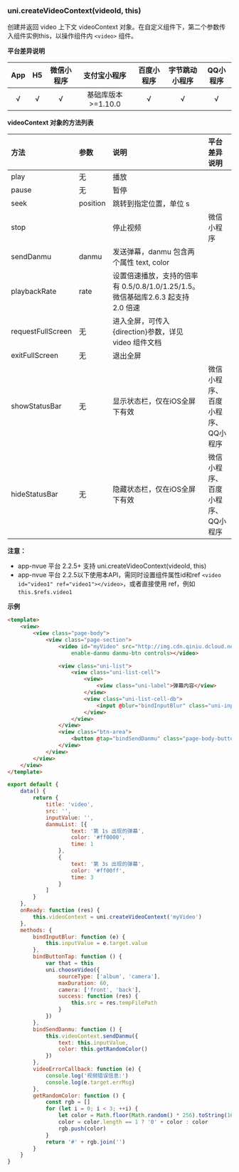 ### uni.createVideoContext(videoId, this)
创建并返回 video 上下文 videoContext 对象。在自定义组件下，第二个参数传入组件实例this，以操作组件内 ``<video>`` 组件。

**平台差异说明**

|App|H5|微信小程序|支付宝小程序|百度小程序|字节跳动小程序|QQ小程序|
|:-:|:-:|:-:|:-:|:-:|:-:|:-:|
|√|√|√|基础库版本>=1.10.0|√|√|√|

**videoContext 对象的方法列表**

|方法|参数|说明|平台差异说明
|:-|:-|:-|:-|
|play|无|播放||
|pause|无|暂停||
|seek|position|跳转到指定位置，单位 s||
|stop||停止视频|微信小程序|
|sendDanmu|danmu|发送弹幕，danmu 包含两个属性 text, color||
|playbackRate|rate|设置倍速播放，支持的倍率有 0.5/0.8/1.0/1.25/1.5。微信基础库2.6.3 起支持 2.0 倍速||
|requestFullScreen|无|进入全屏，可传入{direction}参数，详见 video 组件文档||
|exitFullScreen|无|退出全屏||
|showStatusBar|无|显示状态栏，仅在iOS全屏下有效|微信小程序、百度小程序、QQ小程序|
|hideStatusBar|无|隐藏状态栏，仅在iOS全屏下有效|微信小程序、百度小程序、QQ小程序|

**注意：**
- app-nvue 平台 2.2.5+ 支持 uni.createVideoContext(videoId, this)
- app-nvue 平台 2.2.5以下使用本API，需同时设置组件属性id和ref ``<video id="video1" ref="video1"></video>``，或者直接使用 ref，例如 ``this.$refs.video1``

**示例**

```html
<template>
	<view>
		<view class="page-body">
			<view class="page-section">
				<video id="myVideo" src="http://img.cdn.qiniu.dcloud.net.cn/wap2appvsnative.mp4" @error="videoErrorCallback" :danmu-list="danmuList"
				    enable-danmu danmu-btn controls></video>

				<view class="uni-list">
					<view class="uni-list-cell">
						<view>
							<view class="uni-label">弹幕内容</view>
						</view>
						<view class="uni-list-cell-db">
							<input @blur="bindInputBlur" class="uni-input" type="text" placeholder="在此处输入弹幕内容" />
						</view>
					</view>
				</view>
				<view class="btn-area">
					<button @tap="bindSendDanmu" class="page-body-button" formType="submit">发送弹幕</button>
				</view>
			</view>
		</view>
	</view>
</template>
```
```javascript
export default {
	data() {
		return {
			title: 'video',
			src: '',
			inputValue: '',
			danmuList: [{
					text: '第 1s 出现的弹幕',
					color: '#ff0000',
					time: 1
				},
				{
					text: '第 3s 出现的弹幕',
					color: '#ff00ff',
					time: 3
				}
			]
		}
	},
	onReady: function (res) {
		this.videoContext = uni.createVideoContext('myVideo')
	},
	methods: {
		bindInputBlur: function (e) {
			this.inputValue = e.target.value
		},
		bindButtonTap: function () {
			var that = this
			uni.chooseVideo({
				sourceType: ['album', 'camera'],
				maxDuration: 60,
				camera: ['front', 'back'],
				success: function (res) {
					this.src = res.tempFilePath
				}
			})
		},
		bindSendDanmu: function () {
			this.videoContext.sendDanmu({
				text: this.inputValue,
				color: this.getRandomColor()
			})
		},
		videoErrorCallback: function (e) {
			console.log('视频错误信息:')
			console.log(e.target.errMsg)
		},
		getRandomColor: function () {
			const rgb = []
			for (let i = 0; i < 3; ++i) {
				let color = Math.floor(Math.random() * 256).toString(16)
				color = color.length == 1 ? '0' + color : color
				rgb.push(color)
			}
			return '#' + rgb.join('')
		}
	}
}
```
